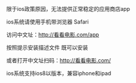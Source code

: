 限于ios政策原因，无法提供正常稳定的应用商店app

ios系统请使用手机带浏览器 Safari 

访问中文址：http://看看电影.com/app

按照提示安装描述文件 既可以安装

或者打开中文址扫码：http://看看电影.com/

ios系统支持ios8以版本，兼容iphone和ipad

